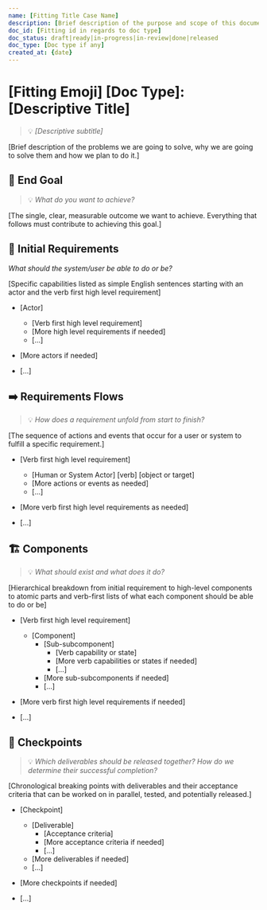 ```yaml
---
name: [Fitting Title Case Name]
description: [Brief description of the purpose and scope of this document]
doc_id: [Fitting id in regards to doc type]
doc_status: draft|ready|in-progress|in-review|done|released
doc_type: [Doc type if any]
created_at: {date}
---
```

# [Fitting Emoji] [Doc Type]: [Descriptive Title]
> 💡 *[Descriptive subtitle]*

[Brief description of the problems we are going to solve, why we are going to solve them and how we plan to do it.]

## 🎯 End Goal
> 💡 *What do you want to achieve?*

[The single, clear, measurable outcome we want to achieve. Everything that follows must contribute to achieving this goal.]

## 📝 Initial Requirements
*What should the system/user be able to do or be?*

[Specific capabilities listed as simple English sentences starting with an actor and the verb first high level requirement]

- [Actor]
    - [Verb first high level requirement]
    - [More high level requirements if needed]
    - [...]

- [More actors if needed]

- [...]

## ➡️ Requirements Flows
> 💡 *How does a requirement unfold from start to finish?*

[The sequence of actions and events that occur for a user or system to fulfill a specific requirement.]

- [Verb first high level requirement]
    - [Human or System Actor] [verb] [object or target]
    - [More actions or events as needed]
    - [...]

- [More verb first high level requirements as needed]

- [...]

## 🏗️ Components
> 💡 *What should exist and what does it do?*

[Hierarchical breakdown from initial requirement to high-level components to atomic parts and verb-first lists of what each component should be able to do or be]

- [Verb first high level requirement]
    - [Component]
        - [Sub-subcomponent]
            - [Verb capability or state]
            - [More verb capabilities or states if needed]
            - [...]
        - [More sub-subcomponents if needed]
        - [...]

- [More verb first high level requirements if needed]

- [...]

## 🚀 Checkpoints
> 💡 *Which deliverables should be released together? How do we determine their successful completion?*

[Chronological breaking points with deliverables and their acceptance criteria that can be worked on in parallel, tested, and potentially released.]

- [Checkpoint]
    - [Deliverable]
        - [Acceptance criteria]
        - [More acceptance criteria if needed]
        - [...]
    - [More deliverables if needed]
    - [...]

- [More checkpoints if needed]

- [...]
